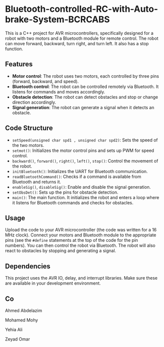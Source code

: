 # Bluetooth-controlled-RC-with-Auto-brake-System-BCRCABS

This is a C++ project for AVR microcontrollers, specifically designed for a robot with two motors and a Bluetooth module for remote control. The robot can move forward, backward, turn right, and turn left. It also has a stop function.

## Features

- **Motor control**: The robot uses two motors, each controlled by three pins (forward, backward, and speed).
- **Bluetooth control**: The robot can be controlled remotely via Bluetooth. It listens for commands and moves accordingly.
- **Obstacle detection**: The robot can detect obstacles and stop or change direction accordingly.
- **Signal generation**: The robot can generate a signal when it detects an obstacle.

## Code Structure

- `setSpeed(unsigned char spd1 , unsigned char spd2)`: Sets the speed of the two motors.
- `setmot()`: Initializes the motor control pins and sets up PWM for speed control.
- `backward()`, `forward()`, `right()`, `left()`, `stop()`: Control the movement of the robot.
- `initBluetooth()`: Initializes the UART for Bluetooth communication.
- `readBluetoothCommand()`: Checks if a command is available from Bluetooth and returns it.
- `enableSig()`, `disableSig()`: Enable and disable the signal generation.
- `setObsDet()`: Sets up the pins for obstacle detection.
- `main()`: The main function. It initializes the robot and enters a loop where it listens for Bluetooth commands and checks for obstacles.

## Usage

Upload the code to your AVR microcontroller (the code was written for a 16 MHz clock). Connect your motors and Bluetooth module to the appropriate pins (see the `#define` statements at the top of the code for the pin numbers). You can then control the robot via Bluetooth. The robot will also react to obstacles by stopping and generating a signal.

## Dependencies

This project uses the AVR IO, delay, and interrupt libraries. Make sure these are available in your development environment.

## Co

Ahmed Abdelazim 

Mohamed Mohy

Yehia Ali

Zeyad Omar